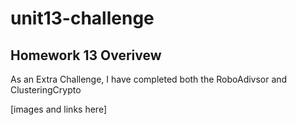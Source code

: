 # unit13-challenge
## Homework 13 Overivew
As an Extra Challenge, I have completed both the RoboAdivsor and ClusteringCrypto

[images and links here]
